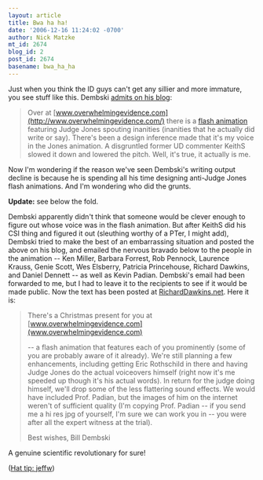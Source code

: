 ```yaml
---
layout: article
title: Bwa ha ha!
date: '2006-12-16 11:24:02 -0700'
author: Nick Matzke
mt_id: 2674
blog_id: 2
post_id: 2674
basename: bwa_ha_ha
---
```

Just when you think the ID guys can't get any sillier and more immature, you see stuff like this.  Dembski [admits on his blog](http://www.uncommondescent.com/archives/1868):

> Over at [www.overwhelmingevidence.com](http://www.overwhelmingevidence.com/) there is a [flash animation](http://www.overwhelmingevidence.com/id/JJ_school_of_law/) featuring Judge Jones spouting inanities (inanities that he actually did write or say). There's been a design inference made that it's my voice in the Jones animation. A disgruntled former UD commenter KeithS slowed it down and lowered the pitch. Well, it's true, it actually is me.

Now I'm wondering if the reason we've seen Dembski's writing output decline is because he is spending all his time designing anti-Judge Jones flash animations.  And I'm wondering who did the grunts.

**Update:** see below the fold.

Dembski apparently didn't think that someone would be clever enough to figure out whose voice was in the flash animation.  But after KeithS did his CSI thing and figured it out (sleuthing worthy of a PTer, I might add), Dembski tried to make the best of an embarrassing situation and posted the above on his blog, and emailed the nervous bravado below to the people in the animation -- Ken Miller, Barbara Forrest, Rob Pennock, Laurence Krauss, Genie Scott, Wes Elsberry, Patricia Princehouse, Richard Dawkins, and Daniel Dennett -- as well as Kevin Padian.  Dembski's email had been forwarded to me, but I had to leave it to the recipients to see if it would be made public.  Now the text has been posted at [RichardDawkins.net](http://richarddawkins.net/article,428,Christmas-Present-to-Defenders-of-Darwinism,William-A-Dembski).  Here it is:

> There's a Christmas present for you at [www.overwhelmingevidence.com](www.overwhelmingevidence.com)
> 
> -- a flash animation that features each of you prominently (some of you are probably aware of it already). We're still planning a few enhancements, including getting Eric Rothschild in there and having Judge Jones do the actual voiceovers himself (right now it's me speeded up though it's his actual words). In return for the judge doing himself, we'll drop some of the less flattering sound effects. We would have included Prof. Padian, but the images of him on the internet weren't of sufficient quality (I'm copying Prof. Padian -- if you send me a hi res jpg of yourself, I'm sure we can work you in -- you were after all the expert witness at the trial).
> 
> Best wishes,
> Bill Dembski

A genuine scientific revolutionary for sure!

([Hat tip: jeffw](http://www.pandasthumb.org/archives/2006/12/bwa_ha_ha.html#comment-150677))
